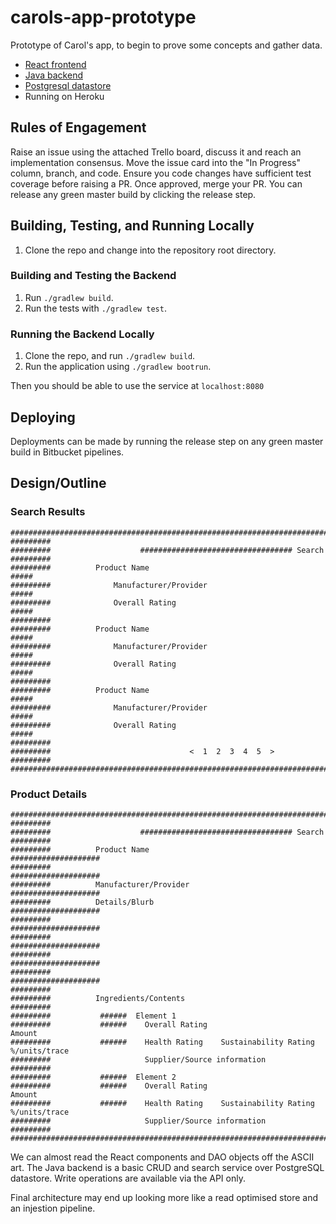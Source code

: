 # carols-app-prototype

Prototype of Carol's app, to begin to prove some concepts and gather data.

* [React frontend](https://bitbucket.org/oliverhulett/cap-frontend/src/master/)
* [Java backend](https://bitbucket.org/oliverhulett/cap-backend/src/master/)
* [Postgresql datastore](https://bitbucket.org/oliverhulett/cap-datastore/src/master/)
* Running on Heroku

## Rules of Engagement

Raise an issue using the attached Trello board, discuss it and reach an implementation consensus.
Move the issue card into the "In Progress" column, branch, and code.
Ensure you code changes have sufficient test coverage before raising a PR.
Once approved, merge your PR.
You can release any green master build by clicking the release step.

## Building, Testing, and Running Locally

1. Clone the repo and change into the repository root directory.

### Building and Testing the Backend

1. Run `./gradlew build`.
1. Run the tests with `./gradlew test`.

### Running the Backend Locally

1.  Clone the repo, and run `./gradlew build`.
1.  Run the application using `./gradlew bootrun`.

Then you should be able to use the service at `localhost:8080`

## Deploying

Deployments can be made by running the release step on any green master build in Bitbucket pipelines.

## Design/Outline

### Search Results
```
####################################################################################################
#########
#########                    ################################## Search
#########
#########          Product Name                                            #####
#########              Manufacturer/Provider                               #####
#########              Overall Rating                                      #####
#########
#########          Product Name                                            #####
#########              Manufacturer/Provider                               #####
#########              Overall Rating                                      #####
#########
#########          Product Name                                            #####
#########              Manufacturer/Provider                               #####
#########              Overall Rating                                      #####
#########
#########                               <  1  2  3  4  5  >
#########
####################################################################################################
```

### Product Details

```
####################################################################################################
#########
#########                    ################################## Search
#########
#########          Product Name                             ####################
#########                                                   ####################
#########          Manufacturer/Provider                    ####################
#########          Details/Blurb                            ####################
#########                                                   ####################
#########                                                   ####################
#########                                                   ####################
#########                                                   ####################
#########
#########          Ingredients/Contents
#########
#########           ######  Element 1
#########           ######    Overall Rating                           Amount
#########           ######    Health Rating    Sustainability Rating  %/units/trace
#########                     Supplier/Source information
#########
#########           ######  Element 2
#########           ######    Overall Rating                           Amount
#########           ######    Health Rating    Sustainability Rating  %/units/trace
#########                     Supplier/Source information
#########
####################################################################################################
```

We can almost read the React components and DAO objects off the ASCII art.
The Java backend is a basic CRUD and search service over PostgreSQL datastore.
Write operations are available via the API only.

Final architecture may end up looking more like a read optimised store and an injestion pipeline.
